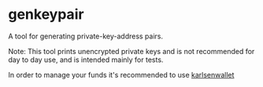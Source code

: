 # genkeypair

A tool for generating private-key-address pairs.

Note: This tool prints unencrypted private keys and is not
recommended for day to day use, and is intended mainly for tests.

In order to manage your funds it's recommended to use
[karlsenwallet](../karlsenwallet)
